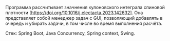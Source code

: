 Программа рассчитывает значнения кулоновского интеграла спиновой плотности [https://doi.org/10.1016/j.electacta.2023.142632].
Она представляет собой менеджер задач с GUI, позволяющий добавлять в очередь и убирать задачи, в том числе во время выполнения расчёта.

Стек: Spring Boot, Java Concurrency, Spring context, Swing.
